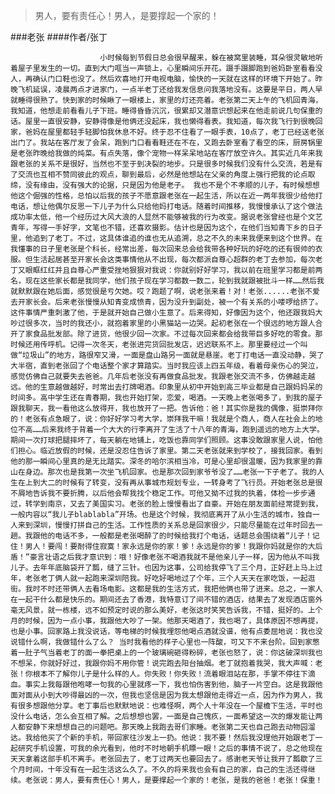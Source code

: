 > 男人，要有责任心！男人，是要撑起一个家的！

###老张
####作者/张丁

						小时候每到节假日总会很早醒来，躲在被窝里装睡，耳朵很灵敏地听着屋子里发生的一切。直到大门哐当一声锁上，心里瞬间乐开花。蹑手蹑脚跑到爸妈卧室看看没人，再确认门口鞋也没了。然后欢喜地打开电视电脑，愉快的一天就在这样的环境下开始了。昨晚飞机延误，凌晨两点才进家门，一点半老丁还给我发信息问我落地没有。这要是平日，两人早就睡得很熟了。快到家的时候瞅了一眼楼上，家里的灯还亮着。老张第二天上午的飞机回青海，我知道，他想走前看看儿子下班。睡得昏昏沉沉，很累却又潜意识想起来在他走前说几句保重的话。屋里一直很安静，安静得像是他俩还没起床，我也懒得看表。我知道，每次我飞行到很晚回家，爸妈在屋里都轻手轻脚怕我休息不好。终于忍不住看了一眼手表，10点了，老丁已经送老张出门了。我站在客厅发了会呆，跑到门口看看鞋还在不在，又跑去卧室看了看空的床，厨房锅里是老张昨晚给我做的炖菜。有点失落，像个宠物一样呆呆地站在客厅放空许久。其实近几年来我跟老张的关系不是很好，当然也不至于到决裂的地步。只是很多时候我们没有什么交流，若是有了交流也互相不赞同彼此的观点，聊到最后，必然是他想站在父亲的角度上强行把我的论点取缔，没有缘由，没有强大的论据，只是因为他是老子。 我也不是个不孝顺的儿子，有时候想想他这个倔强的性格，总怕以后我的孩子不愿意跟老张在一起生活，所以在近一两年我很少给他打电话，想让他偶尔反思一下儿子为什么只给他妈打电话。随着时间推移，我慢慢承认了这个做法成功率太低，他一个经历过大风大浪的人显然不能够被我的行为改变。据说老张曾经也是个文艺青年，写得一手好字，文笔也不错，还喜欢摄影。估计也是因为这个，在他们当知青下乡的日子里，他追到了老丁。不过，这具体谁追的谁也无从追溯，总之不久的未来我便来到这个世界。在我懂事的日子里老张是个科长，经常出差，每次回来总会给我带各种好玩的好吃的还有很帅的衣服。但生活起居甚至开家长会这类事情他从不出现，每次都派自尊心超群的老丁去参加，每次老丁又眼眶红红并且自尊心严重受挫地狠狠对我说：你就别好好学习，我以前在班里学习都是前两名，现在这些家长都是我同学，他们孩子现在学习都数一数二，轮到我就跟被批斗一样……然后我就默默跟在她后面，感觉很是亏欠她。哎？跑题了啊，说老张来着！对！老张......老张不爱去开家长会。后来老张慢慢从知青变成愤青，因为没升到副处，被一个有关系的小喽啰给挤了。这件事情严重刺激了他，于是就开始自己做小生意了。后来得知，好像因为这个，他还跟我妈大吵过很多次，当时的我还小，就抱着家里的小黑猫站一边哭。起初老张在一个很远的地方跟人合开了家食品批发部。除了进货，他很少回一次家。不过每次回来都会给我带巨多好吃的零食。那时候还用传呼机。记得一次冬天，老张进完货回批发店，迟迟联系不上。那里要经过一个叫做“垃圾山”的地方，路很窄又滑，一面是盘山路另一面就是悬崖。老丁打电话一直没动静，哭了大半宿，直到老张回了个电话整个家才算踏实。当时我应该上四五年级，看着母亲伤心的哭泣，感觉仿佛自己就要失去爸爸。几年后老张没有再做食品批发。我跟老张交流不多，仿佛越走越远。他的生意越做越好，时常出去打牌喝酒。印象里从初中开始到高三毕业都是自己跟妈妈呆的时间多。高中学生还在青春期，我也开始打架，恋爱，喝酒。一天晚上老张喝多了，到我的屋子跟我聊天，我一看他这么放得开，我也放开了一把。告诉他：爸！其实你是我的偶像，挺崇拜你的！老张有点急眼了，说：你好好学习考大学，崇拜我干嘛！我就是个商人，商人在社会上的地位不高……后来我终于背着一个大大的行李离开了生活了十八年的青海，跑到遥远的地方上大学。期间一次打球把腿摔坏了，每天躺在地铺上，吃饭也靠同学们照顾。这事没敢跟家里人说，怕他们担心。临近放假的时候，还是没忍住告诉了家里。第二天老张就来到学校了，接我回家。看到他的那一瞬间心里真的是无比踏实。深冬的哈尔滨相当冷，可是心里却很温暖，因为我家里的靠山在身边。那次也是我第一次坐飞机回家。也是那次回到家爷爷没了……老张一下子老了。我的人生在上到大二的时候有了转变，没有再从事城市规划专业，一转身考了飞行员。开始老张总是很不屑地告诉我不要折腾，以后他会帮我找个稳定工作。可他又拗不过我的执着，体检一步步通过，转学到南京，又去了美国实习。老张的脸上慢慢看出了自豪。开始在朋友面前经常提到我，一般内容以“我儿子blablabla”开场。也是这个时候，我彻底离开了从小生活的城市，独自一人来到深圳，慢慢打拼自己的生活。工作性质的关系总是回家很少，只能尽量能在过年时回去一趟。我跟他的电话不多，一般都是老张喝醉了的时候给我打个电话，话题总会围绕着“儿子！记住！男人！要闯！要耐得住寂寞！家永远是你的家！爹！永远是你的爹！我跟你妈就是你的大后盾！”豪言壮语之后我才意识到：哦！好像老张不喝酒我就不是他亲儿子一样，因为他从不叫我儿子。去年年底脑袋开了瓢，缝了三针。也因为这事，公司给我停飞了三个月，正好赶上马上过年，老张老丁俩人就一起跑来深圳陪我。好吃好喝地过了个年，三个人天天在家吃饭，一起逛街。我时不时还带俩人去看场电影。这都是我的生活方式，我把他俩也带了进来。总之，一家人在一起干什么都是快乐的。期间还去了香港，我特意订了间不错的酒店，结果去了发现酒店窗外毫无风景，就一栋楼，远不如预定时说的那么美好，老张这时笑笑告诉我，不错，挺好的。上个月的时候，因为一点小事，我跟他大吵了一架。他那天喝酒了，我也喝了，具体原因不想再提，也是小事。回家路上我没说话，等电梯的时候我埋怨他喝点酒就没谱，他有点委屈地说：我也没说错什么啊，我做错什么了么？ 当时我看他的样子心里也一阵酸，可又下不来台阶。回到家憋着一肚子气当着老丁的面一拳把桌上的一个玻璃碗砸得粉碎，老张也怒了，说：你这破深圳我也不想呆，你就好好过，我跟你妈不用你管！说完跑去阳台抽烟。老丁就抱着我哭，我大声喊：老张！你根本不了解你儿子是什么样的人。你失败！你失败！流着眼泪站在那，手掌不停往下滴血。事实上我每跟他咆哮一句我的心里就疼一下，我也怕伤害到他，脑子一片空白。这是我跟他面对面从小到大吵得最凶的一次，但我也坚信是因为我太想跟他走得近一点，因为作为男人，我有很多想跟他分享。老丁事后也默默地说：也难怪啊，两个人十年没在一个屋檐下生活，平时也没什么电话，怎么会互相了解。之后想想也罢，一面是自己愧疚，一面希望这一次的爆发能让两人都安静下来想想自己的问题吧。那天晚上我跑去哥们家睡。老张第二天也自己跑去动物园溜达。我给他买了个新的手机，带回家往沙发上一扔。他说：我不要！然后我没理他开始跟老丁一起研究手机设置，可我的余光看到，他时不时地朝手机瞟一眼！之后的事情不说了，总之他现在天天拿着这部手机不离手。老张回去了，老丁过两天也要回去了。感谢老天爷让我开了瓢歇了三个月时间，十年没有在一起生活这么久了。不久的将来我也会有自己的家，自己的生活还得继续。老张说：男人，要有责任心！男人，是要撑起一个家的！老张，是我的爸爸！老张！保重！			  		